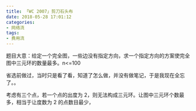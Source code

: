 ```yaml
---
title: 「WC 2007」剪刀石头布
date: 2018-05-28 17:01:12
categories:
- 网络流
tags:
- 费用流
---
```



题目大意：给定一个完全图，一些边没有指定方向，求一个指定方向的方案使完全图中三元环的数量最多。n<=100

省选前做过，当时只是看了看，知道了怎么做，并没有做笔记，于是我现在全忘了。。

考虑有三个点，若一个点的出度为 2，则无法构成三元环。让图中三元环个数最多，相当于让度数为 2 的点数目最少，
